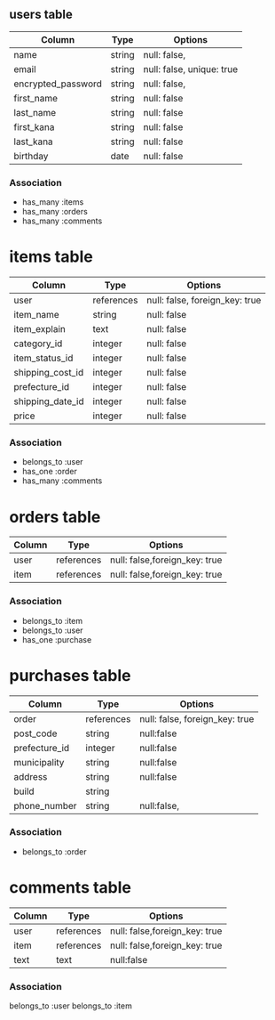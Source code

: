 ## users table
| Column             | Type                | Options                   |
|--------------------|---------------------|---------------------------|
| name               | string              | null: false,              |
| email              | string              | null: false, unique: true |
| encrypted_password | string              | null: false,              |
| first_name         | string              | null: false               |
| last_name          | string              | null: false               |
| first_kana         | string              | null: false               |
| last_kana          | string              | null: false               |
| birthday           | date                | null: false               |

### Association
* has_many :items
* has_many :orders
* has_many :comments

# items table
| Column             | Type                | Options                   |
|--------------------|---------------------|---------------------------|
| user               | references          | null: false, foreign_key: true |
| item_name          | string              | null: false               |
| item_explain       | text                | null: false               |
| category_id        | integer             | null: false               |
| item_status_id     | integer             | null: false               |
| shipping_cost_id   | integer             | null: false               |
| prefecture_id      | integer             | null: false               |
| shipping_date_id   | integer             | null: false               |
| price              | integer             | null: false               |
### Association

- belongs_to :user
- has_one :order
- has_many :comments

# orders table
| Column             | Type                | Options                   |
|--------------------|---------------------|---------------------------|
| user               | references          | null: false,foreign_key: true|
| item               | references          | null: false,foreign_key: true|

### Association
- belongs_to :item
- belongs_to :user
- has_one :purchase

# purchases table
| Column             | Type                | Options                   |
|--------------------|---------------------|---------------------------| 
| order 	           | references          | null: false, foreign_key: true|
| post_code          | string              | null:false                |
| prefecture_id      | integer             | null:false                |
| municipality       | string              | null:false                |
| address            | string              | null:false                |
| build              | string              |                           |
| phone_number       | string              | null:false,               |

### Association
- belongs_to :order

# comments table
| Column             | Type                | Options                   |
|--------------------|---------------------|---------------------------| 
| user               | references          | null: false,foreign_key: true|
| item               | references          | null: false,foreign_key: true|
| text               | text                | null:false                |

### Association
belongs_to :user
belongs_to :item